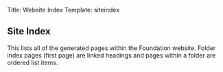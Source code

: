 Title: Website Index
Template: siteindex

## Site Index

This lists all of the generated pages within the Foundation website.
Folder index pages (first page) are linked headings and pages within a folder are ordered list items.


